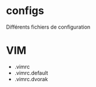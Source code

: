 configs
=======

Différents fichiers de configuration

# VIM

 - .vimrc
 - .vimrc.default
 - .vimrc.dvorak
